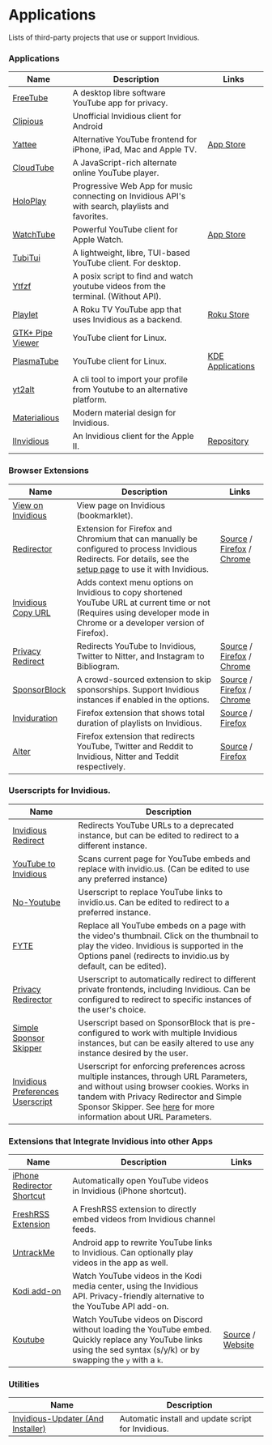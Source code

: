 # Applications

Lists of third-party projects that use or support Invidious.

### Applications
| Name | Description | Links |
| --- | --- | --- |
| [FreeTube](https://github.com/FreeTubeApp/FreeTube) | A desktop libre software YouTube app for privacy. | |
| [Clipious](https://github.com/lamarios/clipious) | Unofficial Invidious client for Android | |
| [Yattee](https://github.com/yattee/yattee) | Alternative YouTube frontend for iPhone, iPad, Mac and Apple TV. | [App Store](https://apps.apple.com/app/yattee/id1595136629) |
| [CloudTube](https://sr.ht/~cadence/tube/) | A JavaScript-rich alternate online YouTube player. | |
| [HoloPlay](https://github.com/stephane-r/holoplay-pwa)| Progressive Web App for music connecting on Invidious API's with search, playlists and favorites. | |
| [WatchTube](https://github.com/WatchTubeTeam/) | Powerful YouTube client for Apple Watch. | [App Store](https://apps.apple.com/app/watchtube/id1599884909) |
| [TubiTui](https://codeberg.org/777/TubiTui) | A lightweight, libre, TUI-based YouTube client. For desktop. | |
| [Ytfzf](https://github.com/pystardust/ytfzf) | A posix script to find and watch youtube videos from the terminal. (Without API). | |
| [Playlet](https://github.com/iBicha/playlet) | A Roku TV YouTube app that uses Invidious as a backend. | [Roku Store](https://channelstore.roku.com/en-ca/details/840aec36f51bfe6d96cf6db9055a372a/playlet) |
| [GTK+ Pipe Viewer](https://github.com/trizen/pipe-viewer) | YouTube client for Linux. | |
| [PlasmaTube](https://invent.kde.org/multimedia/plasmatube/) | YouTube client for Linux. | [KDE Applications](https://apps.kde.org/plasmatube/) |
| [yt2alt](https://github.com/iBicha/yt2alt) | A cli tool to import your profile from Youtube to an alternative platform. | |
| [Materialious](https://github.com/WardPearce/Materialious) | Modern material design for Invidious.  | |
| [IInvidious](https://www.colino.net/wordpress/en/iinvidious-an-apple-ii-invidious-client/) | An Invidious client for the Apple II.  | [Repository](https://github.com/colinleroy/a2tools) |

### Browser Extensions

| Name | Description | Links |
|---|---|---|
| [View on Invidious](https://omar.yt/722e5c15832840fe1ae8830b7c590254b9e0a45c/invidious-bookmarklet.html) | View page on Invidious (bookmarklet). | |
| [Redirector](https://github.com/einaregilsson/Redirector) | Extension for Firefox and Chromium that can manually be configured to process Invidious Redirects. For details, see the [setup page](./redirector.md) to use it with Invidious. | [Source](https://github.com/einaregilsson/Redirector) / [Firefox](https://addons.mozilla.org/addon/redirector) / [Chrome](https://chrome.google.com/webstore/detail/redirector/ocgpenflpmgnfapjedencafcfakcekcd) |
| [Invidious Copy URL](https://github.com/recette-lemon/invidious-copy-url) | Adds context menu options on Invidious to copy shortened YouTube URL at current time or not (Requires using developer mode in Chrome or a developer version of Firefox). | |
| [Privacy Redirect](https://github.com/SimonBrazell/privacy-redirect) | Redirects YouTube to Invidious, Twitter to Nitter, and Instagram to Bibliogram. | [Source](https://github.com/SimonBrazell/privacy-redirect) / [Firefox](https://addons.mozilla.org/addon/privacy-redirect) / [Chrome](https://chrome.google.com/webstore/detail/privacy-redirect/pmcmeagblkinmogikoikkdjiligflglb) |
| [SponsorBlock](https://github.com/ajayyy/SponsorBlock) | A crowd-sourced extension to skip sponsorships. Support Invidious instances if enabled in the options. | [Source](https://github.com/ajayyy/SponsorBlock) / [Firefox](https://addons.mozilla.org/addon/sponsorblock) / [Chrome](https://chrome.google.com/webstore/detail/mnjggcdmjocbbbhaepdhchncahnbgone) |
| [Inviduration](https://github.com/rsapkf/inviduration) | Firefox extension that shows total duration of playlists on Invidious. | [Source](https://github.com/rsapkf/inviduration) / [Firefox](https://addons.mozilla.org/addon/inviduration) |
| [Alter](https://github.com/w3bdev1/alter) | Firefox extension that redirects YouTube, Twitter and Reddit to Invidious, Nitter and Teddit respectively. | [Source](https://github.com/w3bdev1/alter) / [Firefox](https://addons.mozilla.org/addon/alter) |

### Userscripts for Invidious.

| Name | Description |
|---|---|
| [Invidious Redirect](https://greasyfork.org/en/scripts/370461-invidious-redirect) | Redirects YouTube URLs to a deprecated instance, but can be edited to redirect to a different instance. |
| [YouTube to Invidious](https://greasyfork.org/en/scripts/375264-youtube-to-invidious) | Scans current page for YouTube embeds and replace with invidio.us. (Can be edited to use any preferred instance) |
| [No-Youtube](https://github.com/mperez01/no-youtube) | Userscript to replace YouTube links to invidio.us. Can be edited to redirect to a preferred instance.
| [FYTE](https://greasyfork.org/en/scripts/9252-fyte-fast-youtube-embedded-player) | Replace all YouTube embeds on a page with the video's thumbnail. Click on the thumbnail to play the video. Invidious is supported in the Options panel (redirects to invidio.us by default, can be edited). |
| [Privacy Redirector](https://github.com/dybdeskarphet/privacy-redirector) | Userscript to automatically redirect to different private frontends, including Invidious. Can be configured to redirect to specific instances of the user's choice. |
| [Simple Sponsor Skipper](https://codeberg.org/mthsk/userscripts/src/branch/master/simple-sponsor-skipper) | Userscript based on SponsorBlock that is pre-configured to work with multiple Invidious instances, but can be easily altered to use any instance desired by the user. |
| [Invidious Preferences Userscript](https://gitlab.com/userscripts3/Invidious-Preferences-Userscript) | Userscript for enforcing preferences across multiple instances, through URL Parameters, and without using browser cookies. Works in tandem with Privacy Redirector and Simple Sponsor Skipper. See [here](https://docs.invidious.io/url-parameters/) for more information about URL Parameters. |

### Extensions that Integrate Invidious into other Apps

| Name | Description | Links |
|---|---|---|
| [iPhone Redirector Shortcut](https://www.icloud.com/shortcuts/6bbf26d989cf4d07a5fe1626efbc0950) | Automatically open YouTube videos in Invidious (iPhone shortcut). | |
| [FreshRSS Extension](https://github.com/tmiland/freshrss-invidious) | A FreshRSS extension to directly embed videos from Invidious channel feeds. | |
| [UntrackMe](https://f-droid.org/en/packages/app.fedilab.nitterizeme) | Android app to rewrite YouTube links to Invidious. Can optionally play videos in the app as well. | |
| [Kodi add-on](https://github.com/lekma/plugin.video.invidious) | Watch YouTube videos in the Kodi media center, using the Invidious API. Privacy-friendly alternative to the YouTube API add-on. | |
| [Koutube](https://github.com/iGerman00/koutube) | Watch YouTube videos on Discord without loading the YouTube embed. Quickly replace any YouTube links using the sed syntax (s/y/k) or by swapping the <kbd>y</kbd> with a <kbd>k</kbd>. | [Source](https://github.com/iGerman00/koutube) / [Website](https://koutube.com) |

### Utilities

| Name | Description |
|---|---|
| [Invidious-Updater (And Installer)](https://github.com/tmiland/Invidious-Updater) | Automatic install and update script for Invidious. |
